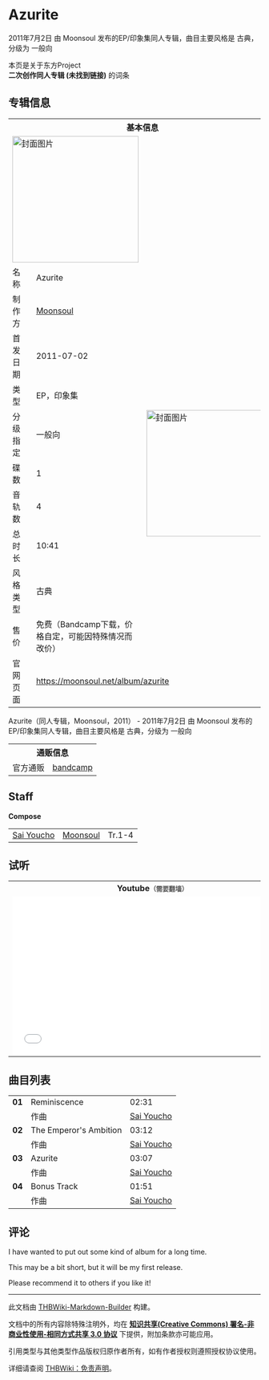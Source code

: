 # Azurite

<!-- source html: G:\repos\THBWiki-Markdown-Builder\THBWikiMarkdown\Temp\main\f\f4\ns0%3AAzurite.html -->

2011年7月2日 由 Moonsoul  发布的EP/印象集同人专辑，曲目主要风格是 古典，分级为 一般向

本页是关于东方Project  
 **二次创作同人专辑 (未找到链接)** 的词条
## 专辑信息

<table><tbody><tr><th colspan="3">基本信息</th></tr><tr><td class="cover-artwork-mobile" colspan="2"><a href="./文件-Azurite封面.png.md" class="image" title="封面图片"><img alt="封面图片" src="https://upload.thwiki.cc/thumb/a/ae/Azurite%E5%B0%81%E9%9D%A2.png/252px-Azurite%E5%B0%81%E9%9D%A2.png" decoding="async" loading="lazy" width="252" height="252" srcset="https://upload.thwiki.cc/thumb/a/ae/Azurite%E5%B0%81%E9%9D%A2.png/378px-Azurite%E5%B0%81%E9%9D%A2.png 1.5x, https://upload.thwiki.cc/a/ae/Azurite%E5%B0%81%E9%9D%A2.png 2x" data-file-width="500" data-file-height="500"></a></td>
</tr><tr><td class="label">名称</td><td colspan="2"> Azurite </td></tr><tr><td class="label">制作方</td><td><a href="./Moonsoul.md" title="Moonsoul">Moonsoul</a></td><td class="cover-artwork" rowspan="9" style="min-width:252px;"><a href="./文件-Azurite封面.png.md" class="image" title="封面图片"><img alt="封面图片" src="https://upload.thwiki.cc/thumb/a/ae/Azurite%E5%B0%81%E9%9D%A2.png/252px-Azurite%E5%B0%81%E9%9D%A2.png" decoding="async" loading="lazy" width="252" height="252" srcset="https://upload.thwiki.cc/thumb/a/ae/Azurite%E5%B0%81%E9%9D%A2.png/378px-Azurite%E5%B0%81%E9%9D%A2.png 1.5x, https://upload.thwiki.cc/a/ae/Azurite%E5%B0%81%E9%9D%A2.png 2x" data-file-width="500" data-file-height="500"></a></td>
</tr><tr><td class="label">首发日期</td><td>2011-07-02</td></tr><tr><td class="label">类型</td><td>EP，印象集</td></tr><tr><td class="label">分级指定</td><td>一般向</td></tr><tr><td class="label">碟数</td><td>1</td></tr><tr><td class="label">音轨数</td><td>4</td></tr><tr><td class="label">总时长</td><td>10:41</td></tr><tr><td class="label">风格类型</td><td>古典</td></tr><tr><td class="label">售价</td><td>免费（Bandcamp下载，价格自定，可能因特殊情况而改价）</td></tr>
<tr><td class="label">官网页面</td><td colspan="2"><a rel="nofollow" class="external free" href="https://moonsoul.net/album/azurite">https://moonsoul.net/album/azurite</a></td></tr></tbody></table>

Azurite（同人专辑，Moonsoul，2011） - 2011年7月2日 由 Moonsoul  发布的EP/印象集同人专辑，曲目主要风格是 古典，分级为 一般向

<table><tbody><tr><th colspan="3">通贩信息</th></tr><tr><td class="label">官方通贩</td><td colspan="2"><a rel="nofollow" class="external text" href="https://moonsoul.net/album/azurite">bandcamp</a></td></tr></tbody></table>


## Staff
  
 **Compose**   

<table><tbody><tr><td><a href="/index.php?title=Sai_Youcho&amp;action=edit&amp;redlink=1" class="new" title="Sai Youcho（页面不存在）">Sai Youcho</a></td><td><a href="./Moonsoul.md" title="Moonsoul">Moonsoul</a></td><td>Tr.1-4</td></tr></tbody></table>


## 试听

<table>

<tbody><tr>
<th>Youtube<span style="font-family: sans-serif; cursor: default; color:#555; font-size: 0.8em; bottom: 0.1em; font-weight: bold;" title="连接到需要翻墙网页">（需要翻墙）</span>
</th></tr>
<tr>
<td><iframe width="560" height="315" src="//www.youtube-nocookie.com/embed/_Y5P1IpdTyk?" frameborder="0" allowfullscreen=""></iframe>
</td></tr></tbody></table>


## 曲目列表

<table><tbody><tr><td id="1" class="infoYL"><b>01</b></td><td id="Reminiscence" colspan="2" class="title">Reminiscence<span class="thcsearchlinks"><a rel="nofollow" class="external text" href="https://cd.thwiki.cc?arrange=Sai Youcho&amp;fromwiki=Azurite"><span title="搜索相似同人曲"></span></a></span></td><td class="time">02:31</td></tr><tr><td class="left"></td><td class="label">作曲</td><td class="text" colspan="2"><a href="/index.php?title=Sai_Youcho&amp;action=edit&amp;redlink=1" class="new" title="Sai Youcho（页面不存在）">Sai Youcho</a><span class="thcsearchlinks"><a rel="nofollow" class="external text" href="https://cd.thwiki.cc?arrange=，Sai Youcho&amp;fromwiki=Azurite"><span></span></a></span></td></tr>
<tr><td id="2" class="infoYL"><b>02</b></td><td id="The_Emperor&#39;s_Ambition" colspan="2" class="title">The Emperor&#39;s Ambition<span class="thcsearchlinks"><a rel="nofollow" class="external text" href="https://cd.thwiki.cc?arrange=Sai Youcho&amp;fromwiki=Azurite"><span title="搜索相似同人曲"></span></a></span></td><td class="time">03:12</td></tr><tr><td class="left"></td><td class="label">作曲</td><td class="text" colspan="2"><a href="/index.php?title=Sai_Youcho&amp;action=edit&amp;redlink=1" class="new" title="Sai Youcho（页面不存在）">Sai Youcho</a><span class="thcsearchlinks"><a rel="nofollow" class="external text" href="https://cd.thwiki.cc?arrange=，Sai Youcho&amp;fromwiki=Azurite"><span></span></a></span></td></tr>
<tr><td id="3" class="infoYL"><b>03</b></td><td id="Azurite" colspan="2" class="title">Azurite<span class="thcsearchlinks"><a rel="nofollow" class="external text" href="https://cd.thwiki.cc?arrange=Sai Youcho&amp;fromwiki=Azurite"><span title="搜索相似同人曲"></span></a></span></td><td class="time">03:07</td></tr><tr><td class="left"></td><td class="label">作曲</td><td class="text" colspan="2"><a href="/index.php?title=Sai_Youcho&amp;action=edit&amp;redlink=1" class="new" title="Sai Youcho（页面不存在）">Sai Youcho</a><span class="thcsearchlinks"><a rel="nofollow" class="external text" href="https://cd.thwiki.cc?arrange=，Sai Youcho&amp;fromwiki=Azurite"><span></span></a></span></td></tr>
<tr><td id="4" class="infoYL"><b>04</b></td><td id="Bonus_Track" colspan="2" class="title">Bonus Track<span class="thcsearchlinks"><a rel="nofollow" class="external text" href="https://cd.thwiki.cc?arrange=Sai Youcho&amp;fromwiki=Azurite"><span title="搜索相似同人曲"></span></a></span></td><td class="time">01:51</td></tr><tr><td class="left"></td><td class="label">作曲</td><td class="text" colspan="2"><a href="/index.php?title=Sai_Youcho&amp;action=edit&amp;redlink=1" class="new" title="Sai Youcho（页面不存在）">Sai Youcho</a><span class="thcsearchlinks"><a rel="nofollow" class="external text" href="https://cd.thwiki.cc?arrange=，Sai Youcho&amp;fromwiki=Azurite"><span></span></a></span></td></tr></tbody></table>


## 评论

  
I have wanted to put out some kind of album for a long time.  

This may be a bit short, but it will be my first release.  

Please recommend it to others if you like it!
  







---

此文档由 [THBWiki-Markdown-Builder](https://github.com/Delsin-Yu/THBWiki-Markdown-Builder) 构建。

文档中的所有内容除特殊注明外，均在 [**知识共享(Creative Commons) 署名-非商业性使用-相同方式共享 3.0 协议**](https://creativecommons.org/licenses/by-sa/3.0/deed.zh-hans) 下提供，附加条款亦可能应用。

引用类型与其他类型作品版权归原作者所有，如有作者授权则遵照授权协议使用。

详细请查阅 [THBWiki：免责声明](https://thbwiki.cc/THBWiki:%E5%85%8D%E8%B4%A3%E5%A3%B0%E6%98%8E)。

